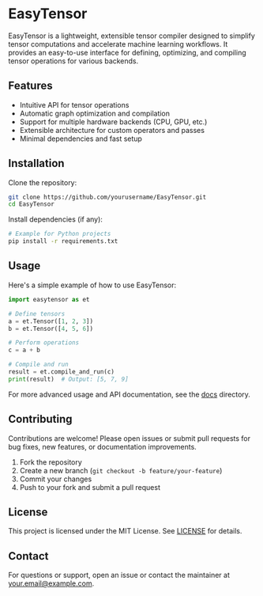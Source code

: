 # EasyTensor

EasyTensor is a lightweight, extensible tensor compiler designed to simplify tensor computations and accelerate machine learning workflows. It provides an easy-to-use interface for defining, optimizing, and compiling tensor operations for various backends.

## Features

- Intuitive API for tensor operations
- Automatic graph optimization and compilation
- Support for multiple hardware backends (CPU, GPU, etc.)
- Extensible architecture for custom operators and passes
- Minimal dependencies and fast setup

## Installation

Clone the repository:

```bash
git clone https://github.com/yourusername/EasyTensor.git
cd EasyTensor
```

Install dependencies (if any):

```bash
# Example for Python projects
pip install -r requirements.txt
```

## Usage

Here's a simple example of how to use EasyTensor:

```python
import easytensor as et

# Define tensors
a = et.Tensor([1, 2, 3])
b = et.Tensor([4, 5, 6])

# Perform operations
c = a + b

# Compile and run
result = et.compile_and_run(c)
print(result)  # Output: [5, 7, 9]
```

For more advanced usage and API documentation, see the [docs](docs/) directory.

## Contributing

Contributions are welcome! Please open issues or submit pull requests for bug fixes, new features, or documentation improvements.

1. Fork the repository
2. Create a new branch (`git checkout -b feature/your-feature`)
3. Commit your changes
4. Push to your fork and submit a pull request

## License

This project is licensed under the MIT License. See [LICENSE](LICENSE) for details.

## Contact

For questions or support, open an issue or contact the maintainer at [your.email@example.com](mailto:your.email@example.com).
